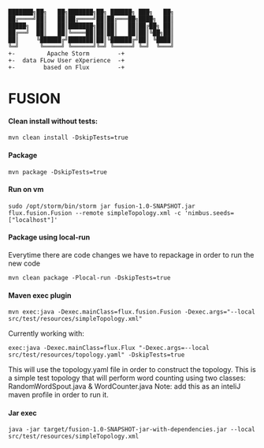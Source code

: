 ```
███████╗██╗   ██╗███████╗██╗ ██████╗ ███╗   ██╗
██╔════╝██║   ██║██╔════╝██║██╔═══██╗████╗  ██║
█████╗  ██║   ██║███████╗██║██║   ██║██╔██╗ ██║
██╔══╝  ██║   ██║╚════██║██║██║   ██║██║╚██╗██║
██║     ╚██████╔╝███████║██║╚██████╔╝██║ ╚████║
╚═╝      ╚═════╝ ╚══════╝╚═╝ ╚═════╝ ╚═╝  ╚═══╝
+-         Apache Storm        -+
+-  data FLow User eXperience  -+
+-        based on Flux        -+
```


# FUSION

#### Clean install without tests:
```
mvn clean install -DskipTests=true
```


#### Package
```
mvn package -DskipTests=true
```

#### Run on vm
```
sudo /opt/storm/bin/storm jar fusion-1.0-SNAPSHOT.jar flux.fusion.Fusion --remote simpleTopology.xml -c 'nimbus.seeds=["localhost"]'
```

#### Package using local-run
Everytime there are code changes we have to repackage in order to run the new code
```
mvn clean package -Plocal-run -DskipTests=true
```

#### Maven exec plugin
```
mvn exec:java -Dexec.mainClass=flux.fusion.Fusion -Dexec.args="--local src/test/resources/simpleTopology.xml"
```
Currently working with:
```
exec:java -Dexec.mainClass=flux.Flux "-Dexec.args=--local src/test/resources/topology.yaml" -DskipTests=true
```
This will use the topology.yaml file in order to construct the topology. This is a simple test topology that will
perform word counting using two classes: RandomWordSpout.java & WordCounter.java
Note:  add this as an inteliJ maven profile in order to run it.

#### Jar exec
```
java -jar target/fusion-1.0-SNAPSHOT-jar-with-dependencies.jar --local src/test/resources/simpleTopology.xml
```






